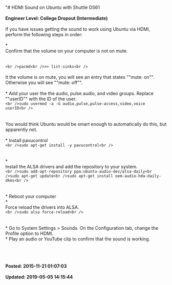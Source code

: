 "# HDMI Sound on Ubuntu with Shuttle DS61<br /><br />**Engineer Level: College Dropout (Intermediate)** <br /><br />If you have issues getting the sound to work using Ubuntu via HDMI, perform the following steps in order: <br /><br />* <br />Confirm that the volume on your computer is not on mute.<br /><br /><br />```<br />pacmd<br />>> list-sinks<br />```<br /><br />It the volume is on mute, you will see an entry that states ""mute: on"".  Otherwise you will see ""mute: off"".<br /><br />* Add your user the the audio, pulse audio, and video groups. Replace ""userID"" with the ID of the user.<br />```<br />sudo usermod -a -G audio,pulse,pulse-access,video,voice userID<br />```<br /><br /><br />You would think Ubuntu would be smart enough to automatically do this, but apparently not. <br /><br />* Install pavucontrol<br />```<br />sudo apt-get install -y pavucontrol<br />```<br /><br /><br />* <br />Install the ALSA drivers and add the repository to your system.<br />```<br />sudo add-apt-repository ppa:ubuntu-audio-dev/alsa-daily<br />sudo apt-get update<br />sudo apt-get install oem-audio-hda-daily-dkms<br />```<br /><br /><br />* Reboot your computer<br />* <br />Force reload the drivers into ALSA.<br />```<br />sudo alsa force-reload<br />```<br /><br /><br />* Go to System Settings > Sounds.  On the Configuration tab, change the Profile option to HDMI.<br />* Play an audio or YouTube clip to confirm that the sound is working.<br /><br /><br /><br /><br />**Posted: 2015-11-21 01:07:03** <br /><br />**Updated: 2019-05-05 14:15:44** <br /><br />
